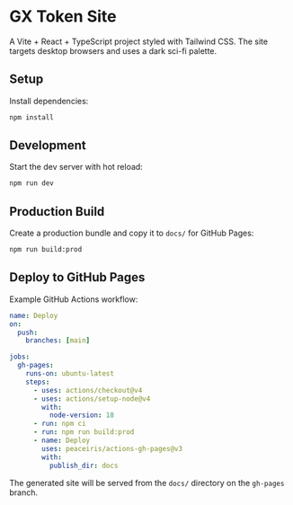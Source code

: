 # GX Token Site

A Vite + React + TypeScript project styled with Tailwind CSS. The site targets desktop browsers and uses a dark sci-fi palette.

## Setup

Install dependencies:

```bash
npm install
```

## Development

Start the dev server with hot reload:

```bash
npm run dev
```

## Production Build

Create a production bundle and copy it to `docs/` for GitHub Pages:

```bash
npm run build:prod
```

## Deploy to GitHub Pages

Example GitHub Actions workflow:

```yaml
name: Deploy
on:
  push:
    branches: [main]

jobs:
  gh-pages:
    runs-on: ubuntu-latest
    steps:
      - uses: actions/checkout@v4
      - uses: actions/setup-node@v4
        with:
          node-version: 18
      - run: npm ci
      - run: npm run build:prod
      - name: Deploy
        uses: peaceiris/actions-gh-pages@v3
        with:
          publish_dir: docs
```

The generated site will be served from the `docs/` directory on the `gh-pages` branch.
